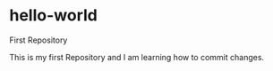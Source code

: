 # hello-world
First Repository

This is my first Repository and I am learning how to commit changes.
